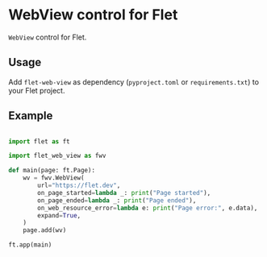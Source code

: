 # WebView control for Flet

`WebView` control for Flet.

## Usage

Add `flet-web-view` as dependency (`pyproject.toml` or `requirements.txt`) to your Flet project.

## Example

```py

import flet as ft

import flet_web_view as fwv

def main(page: ft.Page):
    wv = fwv.WebView(
        url="https://flet.dev",
        on_page_started=lambda _: print("Page started"),
        on_page_ended=lambda _: print("Page ended"),
        on_web_resource_error=lambda e: print("Page error:", e.data),
        expand=True,
    )
    page.add(wv)

ft.app(main)
```
